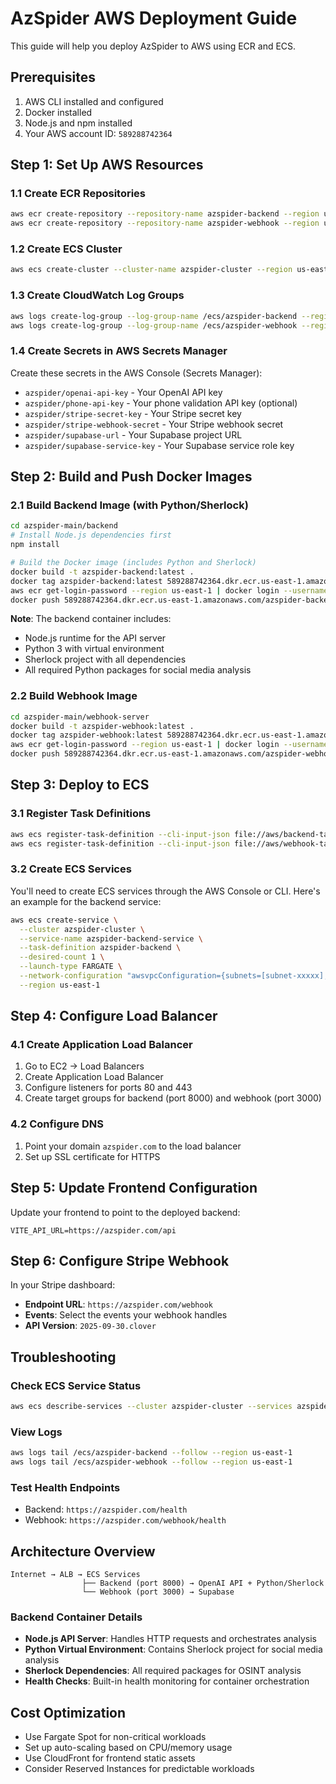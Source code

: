 # AzSpider AWS Deployment Guide

This guide will help you deploy AzSpider to AWS using ECR and ECS.

## Prerequisites

1. AWS CLI installed and configured
2. Docker installed
3. Node.js and npm installed
4. Your AWS account ID: `589288742364`

## Step 1: Set Up AWS Resources

### 1.1 Create ECR Repositories
```bash
aws ecr create-repository --repository-name azspider-backend --region us-east-1
aws ecr create-repository --repository-name azspider-webhook --region us-east-1
```

### 1.2 Create ECS Cluster
```bash
aws ecs create-cluster --cluster-name azspider-cluster --region us-east-1
```

### 1.3 Create CloudWatch Log Groups
```bash
aws logs create-log-group --log-group-name /ecs/azspider-backend --region us-east-1
aws logs create-log-group --log-group-name /ecs/azspider-webhook --region us-east-1
```

### 1.4 Create Secrets in AWS Secrets Manager
Create these secrets in the AWS Console (Secrets Manager):

- `azspider/openai-api-key` - Your OpenAI API key
- `azspider/phone-api-key` - Your phone validation API key (optional)
- `azspider/stripe-secret-key` - Your Stripe secret key
- `azspider/stripe-webhook-secret` - Your Stripe webhook secret
- `azspider/supabase-url` - Your Supabase project URL
- `azspider/supabase-service-key` - Your Supabase service role key

## Step 2: Build and Push Docker Images

### 2.1 Build Backend Image (with Python/Sherlock)
```bash
cd azspider-main/backend
# Install Node.js dependencies first
npm install

# Build the Docker image (includes Python and Sherlock)
docker build -t azspider-backend:latest .
docker tag azspider-backend:latest 589288742364.dkr.ecr.us-east-1.amazonaws.com/azspider-backend:latest
aws ecr get-login-password --region us-east-1 | docker login --username AWS --password-stdin 589288742364.dkr.ecr.us-east-1.amazonaws.com
docker push 589288742364.dkr.ecr.us-east-1.amazonaws.com/azspider-backend:latest
```

**Note**: The backend container includes:
- Node.js runtime for the API server
- Python 3 with virtual environment
- Sherlock project with all dependencies
- All required Python packages for social media analysis

### 2.2 Build Webhook Image
```bash
cd azspider-main/webhook-server
docker build -t azspider-webhook:latest .
docker tag azspider-webhook:latest 589288742364.dkr.ecr.us-east-1.amazonaws.com/azspider-webhook:latest
aws ecr get-login-password --region us-east-1 | docker login --username AWS --password-stdin 589288742364.dkr.ecr.us-east-1.amazonaws.com
docker push 589288742364.dkr.ecr.us-east-1.amazonaws.com/azspider-webhook:latest
```

## Step 3: Deploy to ECS

### 3.1 Register Task Definitions
```bash
aws ecs register-task-definition --cli-input-json file://aws/backend-task-definition.json --region us-east-1
aws ecs register-task-definition --cli-input-json file://aws/webhook-task-definition.json --region us-east-1
```

### 3.2 Create ECS Services
You'll need to create ECS services through the AWS Console or CLI. Here's an example for the backend service:

```bash
aws ecs create-service \
  --cluster azspider-cluster \
  --service-name azspider-backend-service \
  --task-definition azspider-backend \
  --desired-count 1 \
  --launch-type FARGATE \
  --network-configuration "awsvpcConfiguration={subnets=[subnet-xxxxx],securityGroups=[sg-xxxxx],assignPublicIp=ENABLED}" \
  --region us-east-1
```

## Step 4: Configure Load Balancer

### 4.1 Create Application Load Balancer
1. Go to EC2 → Load Balancers
2. Create Application Load Balancer
3. Configure listeners for ports 80 and 443
4. Create target groups for backend (port 8000) and webhook (port 3000)

### 4.2 Configure DNS
1. Point your domain `azspider.com` to the load balancer
2. Set up SSL certificate for HTTPS

## Step 5: Update Frontend Configuration

Update your frontend to point to the deployed backend:

```env
VITE_API_URL=https://azspider.com/api
```

## Step 6: Configure Stripe Webhook

In your Stripe dashboard:
- **Endpoint URL**: `https://azspider.com/webhook`
- **Events**: Select the events your webhook handles
- **API Version**: `2025-09-30.clover`

## Troubleshooting

### Check ECS Service Status
```bash
aws ecs describe-services --cluster azspider-cluster --services azspider-backend-service --region us-east-1
```

### View Logs
```bash
aws logs tail /ecs/azspider-backend --follow --region us-east-1
aws logs tail /ecs/azspider-webhook --follow --region us-east-1
```

### Test Health Endpoints
- Backend: `https://azspider.com/health`
- Webhook: `https://azspider.com/webhook/health`

## Architecture Overview

```
Internet → ALB → ECS Services
                ├── Backend (port 8000) → OpenAI API + Python/Sherlock
                └── Webhook (port 3000) → Supabase
```

### Backend Container Details
- **Node.js API Server**: Handles HTTP requests and orchestrates analysis
- **Python Virtual Environment**: Contains Sherlock project for social media analysis
- **Sherlock Dependencies**: All required packages for OSINT analysis
- **Health Checks**: Built-in health monitoring for container orchestration

## Cost Optimization

- Use Fargate Spot for non-critical workloads
- Set up auto-scaling based on CPU/memory usage
- Use CloudFront for frontend static assets
- Consider Reserved Instances for predictable workloads
